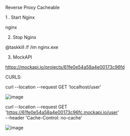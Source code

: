 Reverse Proxy Cacheable


1 . Start Nginx

nginx

2.	Stop Nginx


@taskkill /f /im nginx.exe


3. MockAPI

https://mockapi.io/projects/61fe0e54a58a4e00173c96fd








CURLS:

curl --location --request GET 'localhost/user'

![image](https://user-images.githubusercontent.com/34476524/152630882-f1e177f3-375a-4792-80ef-7faf56da0189.png)



curl --location --request GET 'https://61fe0e54a58a4e00173c96fc.mockapi.io/user' \
--header 'Cache-Control: no-cache'

![image](https://user-images.githubusercontent.com/34476524/152630897-2ff05783-e594-4ab5-9976-a4977624d7f4.png)
